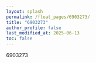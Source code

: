```yaml
---
layout: splash
permalink: /float_pages/6903273/
title: "6903273"
author_profile: false
last_modified_at: 2025-06-13
toc: false
---
```

 
6903273
